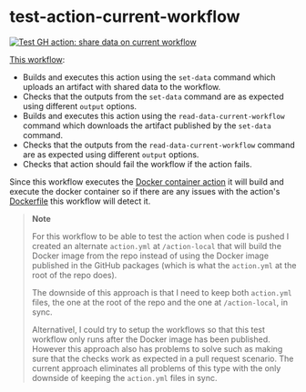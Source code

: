 # test-action-current-workflow

[![Test GH action: share data on current workflow](https://github.com/edumserrano/share-jobs-data/actions/workflows/test-action-current-workflow.yml/badge.svg)](https://github.com/edumserrano/share-jobs-data/actions/workflows/test-action-current-workflow.yml)

[This workflow](/.github/workflows/test-action-current-workflow.yml):

- Builds and executes this action using the `set-data` command which uploads an artifact with shared data to the workflow.
- Checks that the outputs from the `set-data` command are as expected using different `output` options.
- Builds and executes this action using the `read-data-current-workflow` command which downloads the artifact published by the `set-data` command.
- Checks that the outputs from the `read-data-current-workflow` command are as expected using different `output` options.
- Checks that action should fail the workflow if the action fails.

Since this workflow executes the [Docker container action](https://docs.github.com/en/actions/creating-actions/creating-a-docker-container-action) it will build and execute the docker container so if there are any issues with the action's [Dockerfile](/Dockerfile) this workflow will detect it.

> **Note**
>
> For this workflow to be able to test the action when code is pushed I created an alternate `action.yml` at `/action-local` that will build the Docker image from the repo instead of using the Docker image published in the GitHub packages (which is what the `action.yml` at the root of the repo does).
>
> The downside of this approach is that I need to keep both `action.yml` files, the one at the root of the repo and the one at `/action-local`, in sync.
>
> Alternativel, I could try to setup the workflows so that this test workflow only runs after the Docker image has been published. However this approach also has problems to solve such as making sure that the checks work as expected in a pull request scenario. The current approach eliminates all problems of this type with the only downside of keeping the `action.yml` files in sync.
